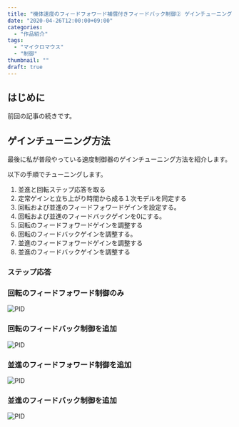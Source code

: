 ```yaml
---
title: "機体速度のフィードフォワード補償付きフィードバック制御② ゲインチューニング方法"
date: "2020-04-26T12:00:00+09:00"
categories:
  - "作品紹介"
tags:
  - "マイクロマウス"
  - "制御"
thumbnail: ""
draft: true
---
```


## はじめに

前回の記事の続きです。

<!--more-->

## ゲインチューニング方法

最後に私が普段やっている速度制御器のゲインチューニング方法を紹介します。

以下の手順でチューニングします。

1. 並進と回転ステップ応答を取る
2. 定常ゲインと立ち上がり時間から成る１次モデルを同定する
3. 回転および並進のフィードフォワードゲインを設定する。
4. 回転および並進のフィードバックゲインを0にする。
5. 回転のフィードフォワードゲインを調整する
6. 回転のフィードバックゲインを調整する。
7. 並進のフィードフォワードゲインを調整する
8. 並進のフィードバックゲインを調整する

### ステップ応答

### 回転のフィードフォワード制御のみ

![PID](190811-150142.tab.svg)

### 回転のフィードバック制御を追加

![PID](190811-151445.tab.svg)

### 並進のフィードフォワード制御を追加

![PID](190811-153725.tab.svg)

### 並進のフィードバック制御を追加

![PID](190811-154249.tab.svg)

<script type="text/x-mathjax-config">
    MathJax.Hub.Config({tex2jax: {inlineMath: [['$','$'], ['\\(','\\)']]}});
</script>
